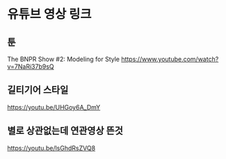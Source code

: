 

# 유튜브 영상 링크

## 툰
The BNPR Show #2: Modeling for Style https://www.youtube.com/watch?v=7NaRi37b9sQ

## 길티기어  스타일
https://youtu.be/UHGoy6A_DmY



## 별로 상관없는데 연관영상 뜬것
https://youtu.be/lsGhdRsZVQ8
